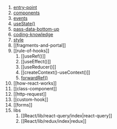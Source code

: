 1. [entry-point](React/theory/data/entry-point.md)
2. [components](components.md)
3. [events](events.md)
4. [useState()](useState().md)
6. [pass-data-bottom-up](pass-data-bottom-up.md)
7.  [coding-knowledge](coding-knowledge.md)
8. [style](style.md)
9. [[fragments-and-portal]]
10. [[rule-of-hooks]]
	1. [[useRef()]]
	2. [[useEffect()]]
	3. [[useReducer()]]
	4. [[createContext()-useContext()]]
	5. [forwardRef()](https://react.dev/reference/react/forwardRef)
11. [[how-react-works]]
12. [[class-component]]
13. [[http-request]]
14. [[custom-hook]]
15. [[forms]]
16. libs
	1. [[React/lib/react-query/index|react-query]]
	2. [[React/lib/redux/index|redux]]
